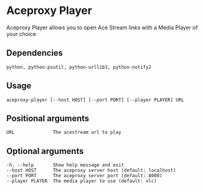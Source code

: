 # Aceproxy Player
Aceproxy Player allows you to open Ace Stream links with a Media Player of your choice

## Dependencies
    python, python-psutil, python-urllib3, python-notify2

## Usage
    aceproxy-player [--host HOST] [--port PORT] [--player PLAYER] URL

## Positional arguments
    URL              The acestream url to play

## Optional arguments
    -h, --help       Show help message and exit
    --host HOST      The aceproxy server host (default: localhost)
    --port PORT      The aceproxy server port (default: 8000)
    --player PLAYER  The media player to use (default: vlc)
